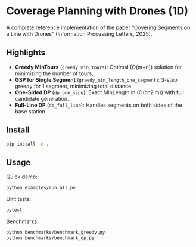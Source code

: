 # Coverage Planning with Drones (1D)

A complete reference implementation of the paper
“Covering Segments on a Line with Drones”
(Information Processing Letters, 2025).

## Highlights

- **Greedy MinTours** (`greedy_min_tours`): Optimal \(O(m+n)\) solution for minimizing the number of tours.
- **GSP for Single Segment** (`greedy_min_length_one_segment`): 3-step greedy for 1 segment, minimizing total distance.
- **One-Sided DP** (`dp_one_side`): Exact MinLength in \(O(n^2 m)\) with full candidate generation.
- **Full-Line DP** (`dp_full_line`): Handles segments on both sides of the base station.

## Install


```bash
pip install -e .
```

## Usage

Quick demo:

```bash
python examples/run_all.py
```

Unit tests:

```bash
pytest
```

Benchmarks:

```bash
python benchmarks/benchmark_greedy.py
python benchmarks/benchmark_dp.py
```
